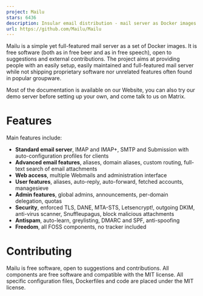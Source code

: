 ```yaml
---
project: Mailu
stars: 6436
description: Insular email distribution - mail server as Docker images
url: https://github.com/Mailu/Mailu
---
```


Mailu is a simple yet full-featured mail server as a set of Docker images. It is free software (both as in free beer and as in free speech), open to suggestions and external contributions. The project aims at providing people with an easily setup, easily maintained and full-featured mail server while not shipping proprietary software nor unrelated features often found in popular groupware.

Most of the documentation is available on our Website, you can also try our demo server before setting up your own, and come talk to us on Matrix.

Features
========

Main features include:

-   **Standard email server**, IMAP and IMAP+, SMTP and Submission with auto-configuration profiles for clients
-   **Advanced email features**, aliases, domain aliases, custom routing, full-text search of email attachments
-   **Web access**, multiple Webmails and administration interface
-   **User features**, aliases, auto-reply, auto-forward, fetched accounts, managesieve
-   **Admin features**, global admins, announcements, per-domain delegation, quotas
-   **Security**, enforced TLS, DANE, MTA-STS, Letsencrypt!, outgoing DKIM, anti-virus scanner, Snuffleupagus, block malicious attachments
-   **Antispam**, auto-learn, greylisting, DMARC and SPF, anti-spoofing
-   **Freedom**, all FOSS components, no tracker included

Contributing
============

Mailu is free software, open to suggestions and contributions. All components are free software and compatible with the MIT license. All specific configuration files, Dockerfiles and code are placed under the MIT license.
